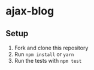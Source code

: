 # ajax-blog

## Setup

1. Fork and clone this repository
1. Run `npm install` or `yarn`
1. Run the tests with `npm test`
